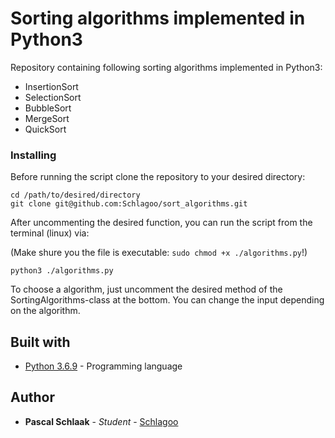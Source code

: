 # Sorting algorithms implemented in Python3

Repository containing following sorting algorithms implemented in Python3:

* InsertionSort
* SelectionSort
* BubbleSort
* MergeSort
* QuickSort


### Installing

Before running the script clone the repository to your desired directory:

~~~
cd /path/to/desired/directory
git clone git@github.com:Schlagoo/sort_algorithms.git
~~~

After uncommenting the desired function, you can run the script from the terminal (linux) via:

(Make shure you the file is executable: `sudo chmod +x ./algorithms.py`!)  

~~~
python3 ./algorithms.py
~~~

To choose a algorithm, just uncomment the desired method of the SortingAlgorithms-class at the bottom.
You can change the input depending on the algorithm.

## Built with

* [Python 3.6.9](https://www.python.org/) - Programming language

## Author

* **Pascal Schlaak** - *Student* - [Schlagoo](https://github.com/Schlagoo)
